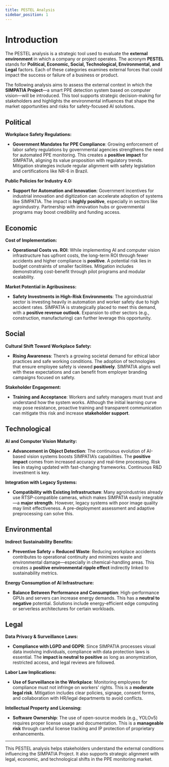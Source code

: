 ```yaml
---
title: PESTEL Analysis
sidebar_position: 1
---
```


# Introduction

The PESTEL analysis is a strategic tool used to evaluate the **external environment** in which a company or project operates. The acronym **PESTEL** stands for **Political, Economic, Social, Technological, Environmental, and Legal** factors. Each of these categories examines external forces that could impact the success or failure of a business or product.

The following analysis aims to assess the external context in which the **SIMPATIA Project**—a smart PPE detection system based on computer vision—will be introduced. This tool supports strategic decision-making for stakeholders and highlights the environmental influences that shape the market opportunities and risks for safety-focused AI solutions.

## Political

**Workplace Safety Regulations:**

- **Government Mandates for PPE Compliance**: Growing enforcement of labor safety regulations by governmental agencies strengthens the need for automated PPE monitoring. This creates a **positive impact** for SIMPATIA, aligning its value proposition with regulatory trends. Mitigation strategies include regular alignment with safety legislation and certifications like NR-6 in Brazil.

**Public Policies for Industry 4.0:**

- **Support for Automation and Innovation**: Government incentives for industrial innovation and digitization can accelerate adoption of systems like SIMPATIA. The impact is **highly positive**, especially in sectors like agroindustry. Partnership with innovation hubs or governmental programs may boost credibility and funding access.

## Economic

**Cost of Implementation:**

- **Operational Costs vs. ROI**: While implementing AI and computer vision infrastructure has upfront costs, the long-term ROI through fewer accidents and higher compliance is **positive**. A potential risk lies in budget constraints of smaller facilities. Mitigation includes demonstrating cost-benefit through pilot programs and modular scalability.

**Market Potential in Agribusiness:**

- **Safety Investments in High-Risk Environments**: The agroindustrial sector is investing heavily in automation and worker safety due to high accident rates. SIMPATIA is strategically placed to meet this demand, with a **positive revenue outlook**. Expansion to other sectors (e.g., construction, manufacturing) can further leverage this opportunity.

## Social

**Cultural Shift Toward Workplace Safety:**

- **Rising Awareness**: There’s a growing societal demand for ethical labor practices and safe working conditions. The adoption of technologies that ensure employee safety is viewed **positively**. SIMPATIA aligns well with these expectations and can benefit from employer branding campaigns focused on safety.

**Stakeholder Engagement:**

- **Training and Acceptance**: Workers and safety managers must trust and understand how the system works. Although the initial learning curve may pose resistance, proactive training and transparent communication can mitigate this risk and increase **stakeholder support**.

## Technological

**AI and Computer Vision Maturity:**

- **Advancement in Object Detection**: The continuous evolution of AI-based vision systems boosts SIMPATIA’s capabilities. The **positive impact** comes from increased accuracy and real-time processing. Risk lies in staying updated with fast-changing frameworks. Continuous R&D investment is key.

**Integration with Legacy Systems:**

- **Compatibility with Existing Infrastructure**: Many agroindustries already use RTSP-compatible cameras, which makes SIMPATIA easily integrable—a **major strength**. However, legacy systems with poor image quality may limit effectiveness. A pre-deployment assessment and adaptive preprocessing can solve this.

## Environmental

**Indirect Sustainability Benefits:**

- **Preventive Safety = Reduced Waste**: Reducing workplace accidents contributes to operational continuity and minimizes waste and environmental damage—especially in chemical-handling areas. This creates a **positive environmental ripple effect** indirectly linked to sustainability metrics.

**Energy Consumption of AI Infrastructure:**

- **Balance Between Performance and Consumption**: High-performance GPUs and servers can increase energy demands. This has a **neutral to negative** potential. Solutions include energy-efficient edge computing or serverless architectures for certain workloads.

## Legal

**Data Privacy & Surveillance Laws:**

- **Compliance with LGPD and GDPR**: Since SIMPATIA processes visual data involving individuals, compliance with data protection laws is essential. The **impact is neutral to positive** as long as anonymization, restricted access, and legal reviews are followed.

**Labor Law Implications:**

- **Use of Surveillance in the Workplace**: Monitoring employees for compliance must not infringe on workers' rights. This is a **moderate legal risk**. Mitigation includes clear policies, signage, consent forms, and collaboration with HR/legal departments to avoid conflicts.

**Intellectual Property and Licensing:**

- **Software Ownership**: The use of open-source models (e.g., YOLOv5) requires proper license usage and documentation. This is a **manageable risk** through careful license tracking and IP protection of proprietary enhancements.

---

This PESTEL analysis helps stakeholders understand the external conditions influencing the SIMPATIA Project. It also supports strategic alignment with legal, economic, and technological shifts in the PPE monitoring market.
